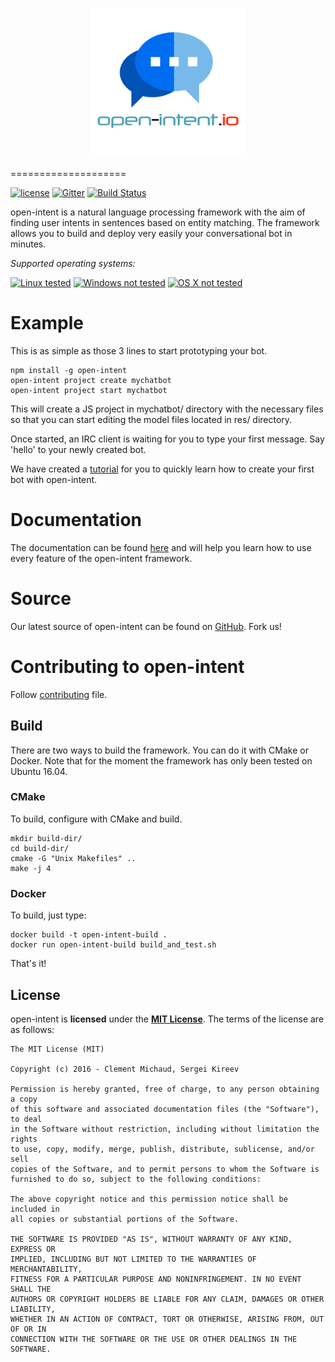 <p align="center">
  <img src="/doc/img/logo.png" alt="Logo"/>
</p>

====================

[![license](https://img.shields.io/github/license/mashape/apistatus.svg?maxAge=2592000)][MIT License] [![Gitter](https://badges.gitter.im/open-intent-io/open-intent.svg)](https://gitter.im/open-intent-io/open-intent?utm_source=badge&utm_medium=badge&utm_campaign=pr-badge) [![Build Status](https://travis-ci.org/open-intent-io/open-intent.svg?branch=master)](https://travis-ci.org/open-intent-io/open-intent)

open-intent is a natural language processing framework with the aim of finding user intents in sentences based on entity matching.
The framework allows you to build and deploy very easily your conversational bot in minutes.

*Supported operating systems:*

[![Linux tested](https://img.shields.io/badge/Linux-tested-brightgreen.svg)]() [![Windows not tested](https://img.shields.io/badge/Windows-not%20tested-orange.svg)]() [![OS X not tested](https://img.shields.io/badge/OS%20X-not%20tested-orange.svg)]()

# Example

This is as simple as those 3 lines to start prototyping your bot.

    npm install -g open-intent
    open-intent project create mychatbot
    open-intent project start mychatbot

This will create a JS project in mychatbot/ directory with the necessary files so that you can start editing the model files located in res/ directory.

Once started, an IRC client is waiting for you to type your first message. Say 'hello' to your newly created bot.

We have created a [tutorial](https://github.com/open-intent-io/open-intent/wiki/Time-bot-tutorial) for you to quickly learn how to create your first bot with open-intent.

# Documentation

The documentation can be found [here](https://github.com/open-intent-io/open-intent/wiki) and will help you learn how to use every feature of the open-intent framework.

# Source

Our latest source of open-intent can be found on [GitHub]. Fork us!


# Contributing to open-intent

Follow [contributing](CONTRIBUTING.md) file.

## Build

There are two ways to build the framework. You can do it with CMake or Docker.
Note that for the moment the framework has only been tested on Ubuntu 16.04.

### CMake
To build, configure with CMake and build.

    mkdir build-dir/
    cd build-dir/
    cmake -G "Unix Makefiles" ..
    make -j 4

### Docker
To build, just type:

    docker build -t open-intent-build .
    docker run open-intent-build build_and_test.sh

That's it!

License
---------------------

open-intent is **licensed** under the **[MIT License]**. The terms of the license are as follows:

    The MIT License (MIT)

    Copyright (c) 2016 - Clement Michaud, Sergei Kireev

    Permission is hereby granted, free of charge, to any person obtaining a copy
    of this software and associated documentation files (the "Software"), to deal
    in the Software without restriction, including without limitation the rights
    to use, copy, modify, merge, publish, distribute, sublicense, and/or sell
    copies of the Software, and to permit persons to whom the Software is
    furnished to do so, subject to the following conditions:

    The above copyright notice and this permission notice shall be included in
    all copies or substantial portions of the Software.

    THE SOFTWARE IS PROVIDED "AS IS", WITHOUT WARRANTY OF ANY KIND, EXPRESS OR
    IMPLIED, INCLUDING BUT NOT LIMITED TO THE WARRANTIES OF MERCHANTABILITY,
    FITNESS FOR A PARTICULAR PURPOSE AND NONINFRINGEMENT. IN NO EVENT SHALL THE
    AUTHORS OR COPYRIGHT HOLDERS BE LIABLE FOR ANY CLAIM, DAMAGES OR OTHER LIABILITY,
    WHETHER IN AN ACTION OF CONTRACT, TORT OR OTHERWISE, ARISING FROM, OUT OF OR IN
    CONNECTION WITH THE SOFTWARE OR THE USE OR OTHER DEALINGS IN THE SOFTWARE.


[MIT License]: https://opensource.org/licenses/MIT
[GitHub]: https://github.com/open-intent-io/open-intent
[logo]: /doc/img/logo.png
